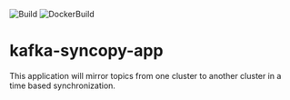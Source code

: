 ![Build](https://github.com/justinjoseph89/kafka-syncopy-app/workflows/Java%20CI%20with%20Maven/badge.svg)
![DockerBuild](https://github.com/justinjoseph89/kafka-syncopy-app/workflows/Docker%20CI%20Build/badge.svg)
# kafka-syncopy-app
This application will mirror topics from one cluster to another cluster in a time based synchronization.
